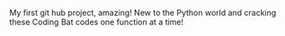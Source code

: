 My first git hub project, amazing! New to the Python world and cracking these Coding Bat codes one function at a time!

